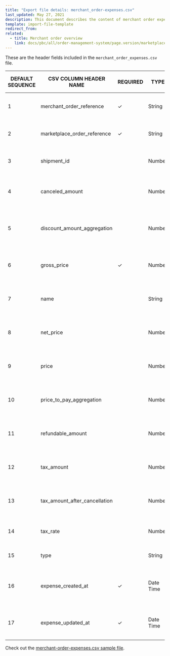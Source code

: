 ```yaml
---
title: "Export file details: merchant_order-expenses.csv"
last_updated: May 27, 2021
description: This document describes the content of merchant order expenses csv file for your Spryker Marketplace project.
template: import-file-template
redirect_from:
related:
  - title: Merchant order overview
    link: docs/pbc/all/order-management-system/page.version/marketplace/marketplace-order-management-feature-overview/merchant-order-overview.html
---
```


These are the header fields included in the `merchant_order_expenses.csv` file.

| DEFAULT SEQUENCE | CSV COLUMN HEADER NAME | REQUIRED | TYPE | OTHER REQUIREMENTS / COMMENTS | DESCRIPTION |
|-|-|-|-|-|-|
| 1 | merchant_order_reference | &check; | String | Unique | Merchant order reference identification |
| 2 | marketplace_order_reference | &check; | String | Unique | Marketplace order reference identification. |
| 3 | shipment_id |   | Number |   | Merchant order shipment identification. |
| 4 | canceled_amount |   | Number | Default = 0 | Merchant order expense canceled amount. |
| 5 | discount_amount_aggregation |   | Number | Default = 0 | Merchant order expense discount amount aggregation. |
| 6 | gross_price | &check; | Number | Original value is multiplied by 100 before it's stored in this field. | Merchant order gross price of the expense. |
| 7 | name |   | String | Original value is multiplied by 100 before it's stored in this field. | Merchant order name of the expense. |
| 8 | net_price |   | Number | Original value is multiplied by 100 before it's stored in this field. | Merchant order net price of the expense. |
| 9 | price |   | Number | Original value is multiplied by 100 before it's stored in this field. | Merchant order price of the expense. |
| 10 | price_to_pay_aggregation |   | Number | Original value is multiplied by 100 before it's stored in this field. | Merchant order expense price to pay aggregation. |
| 11 | refundable_amount |   | Number | Original value is multiplied by 100 before it's stored in this field. | Merchant order refundable amount of the expense. |
| 12 | tax_amount |   | Number | Original value is multiplied by 100 before it's stored in this field. | Merchant order tax amount of the expense. |
| 13 | tax_amount_after_cancellation |   | Number | Original value is multiplied by 100 before it's stored in this field. | Merchant order expense tax amount after cancellation. |
| 14 | tax_rate |   | Number |   | Merchant order tax rate of the expense. |
| 15 | type |   | String |   | Merchant order type of expense. |
| 16 | expense_created_at | &check; | Date Time |   | Merchant order timestamp of this sales expense creation. |
| 17 | expense_updated_at | &check; | Date Time |   | Last update date of the merchant order sales expense. |

Check out the [merchant-order-expenses.csv sample file](https://spryker.s3.eu-central-1.amazonaws.com/docs/Developer+Guide/Development+Guide/Data+Export/merchant-order-expenses.csv).
